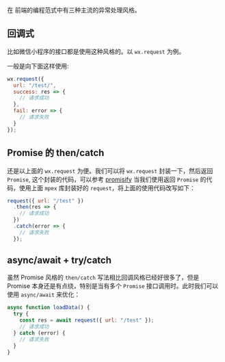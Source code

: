 在 前端的编程范式中有三种主流的异常处理风格。

## 回调式

比如微信小程序的接口都是使用这种风格的。以 `wx.request` 为例。

一般是向下面这样使用:

```js
wx.request({
  url: "/test/",
  success: res => {
    // 请求成功
  },
  fail: error => {
    // 请求失败
  }
});
```

## Promise 的 then/catch

还是以上面的 `wx.request` 为便。我们可以将 `wx.request` 封装一下，然后返回 `Promise`,
这个封装的代码，可以参考 [promisify](https://github.com/banxi1988/mpex/blob/5c0e49ba9ce370a2415660113d7315f32bd0f881/lib/index.ts#L23)
当我们使用返回 `Promise` 的代码，使用上面 `mpex` 库封装好的 `request`，将上面的使用代码改写如下：

```js
request({ url: "/test" })
  .then(res => {
    // 请求成功
  })
  .catch(error => {
    // 请求失败
  });
```

## async/await + try/catch

虽然 Promise 风格的 `then/catch` 写法相比回调风格已经好很多了，但是 Promise 本身还是有点绕，特别是当有多个 `Promise` 接口调用时。此时我们可以使用 `async/await` 来优化：

```js
async function loadData() {
  try {
    const res = await request({ url: "/test" });
    // 请求成功
  } catch (error) {
    // 请求失败
  }
}
```
